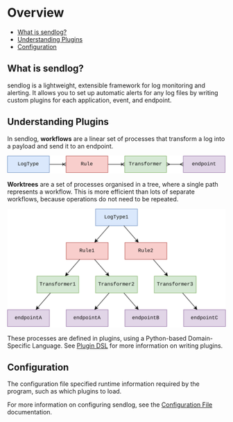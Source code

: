 # Overview

- [What is sendlog?](#what-is-sendlog)
- [Understanding Plugins](#understanding-plugins)
- [Configuration](#configuration)

## What is sendlog?

sendlog is a lightweight, extensible framework for log monitoring and alerting. It allows you to set up automatic alerts for any log files by writing custom plugins for each application, event, and endpoint.

## Understanding Plugins

In sendlog, **workflows** are a linear set of processes that transform a log into a payload and send it to an endpoint.

![Entity relationship diagram showing log transformation process](erd.drawio.png)

**Worktrees** are a set of processes organised in a tree, where a single path represents a workflow. This is more efficient than lots of separate workflows, because operations do not need to be repeated.

![Tree diagram showing log transformation process](tree.drawio.png)

These processes are defined in plugins, using a Python-based Domain-Specific Language. See [Plugin DSL]() for more information on writing plugins.


## Configuration

The configuration file specified runtime information required by the program, such as which plugins to load.

For more information on configuring sendlog, see the [Configuration File](config.md) documentation.
